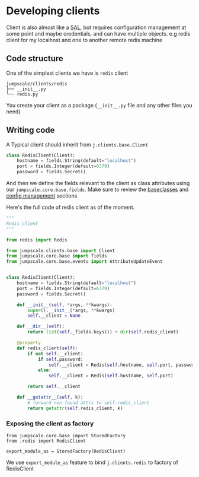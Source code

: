 # Developing clients

Client is also almost like a [SAL](./developing_sal.md), but requires configuration management at some point and maybe credentials, and can have multiple objects. e.g redis client for my localhost and one to another remote redis machine

## Code structure

One of the simplest clients we have is `redis` client

```
jumpscale/clients/redis
├── __init__.py
└── redis.py
```
You create your client as a package (`__init__.py` file and any other files you need)

## Writing code

A Typical client should inherit from `j.clients.base.Client`

```python
class RedisClient(Client):
    hostname = fields.String(default="localhost")
    port = fields.Integer(default=6379)
    password = fields.Secret()
```
And then we define the fields relevant to the client as class attributes using our `jumpscale.core.base.fields`. Make sure to review the [baseclasses](../baseclasses.md) and [config management](../configmgmt.md) sections


Here's the full code of redis client as of the moment.
```python
"""
Redis client
"""

from redis import Redis

from jumpscale.clients.base import Client
from jumpscale.core.base import fields
from jumpscale.core.base.events import AttributeUpdateEvent


class RedisClient(Client):
    hostname = fields.String(default="localhost")
    port = fields.Integer(default=6379)
    password = fields.Secret()

    def __init__(self, *args, **kwargs):
        super().__init__(*args, **kwargs)
        self.__client = None

    def __dir__(self):
        return list(self._fields.keys()) + dir(self.redis_client)

    @property
    def redis_client(self):
        if not self.__client:
            if self.password:
                self.__client = Redis(self.hostname, self.port, password=self.password)
            else:
                self.__client = Redis(self.hostname, self.port)

        return self.__client

    def __getattr__(self, k):
        # forward non found attrs to self.redis_client
        return getattr(self.redis_client, k)
```
### Exposing the client as factory

```
from jumpscale.core.base import StoredFactory
from .redis import RedisClient

export_module_as = StoredFactory(RedisClient)
```
We use `export_module_as` feature to bind `j.clients.redis` to factory of RedisClient
